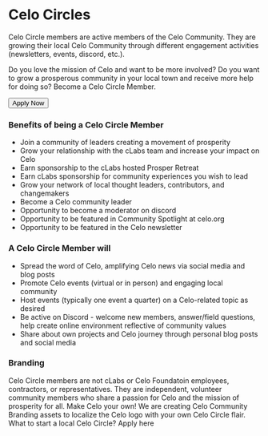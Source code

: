 # Celo Circles

Celo Circle members are active members of the Celo Community. They are growing their local Celo Community through different engagement activities (newsletters, events, discord, etc.). 

Do you love the mission of Celo and want to be more involved? Do you want to grow a prosperous community in your local town and receive more help for doing so? Become a Celo Circle Member. 

<button href="/circles-app">Apply Now</button>


### Benefits of being a Celo Circle Member

*  Join a community of leaders creating a movement of prosperity
*  Grow your relationship with the cLabs team and increase your impact on Celo
*  Earn sponsorship to the cLabs hosted Prosper Retreat
*  Earn cLabs sponsorship for community experiences you wish to lead
*  Grow your network of local thought leaders, contributors, and changemakers 
*  Become a Celo community leader
*  Opportunity to become a moderator on discord 
*  Opportunity to be featured in Community Spotlight at celo.org
*  Opportunity to be featured in the Celo newsletter


### A Celo Circle Member will

*  Spread the word of Celo, amplifying Celo news via social media and blog posts
*  Promote Celo events (virtual or in person) and engaging local community 
*  Host events (typically one event a quarter) on a Celo-related topic as desired
*  Be active on Discord - welcome new members, answer/field questions, help create online environment reflective of community values
*  Share about own projects and Celo journey through personal blog posts and social media 


### Branding
Celo Circle members are not cLabs or Celo Foundatoin employees, contractors, or representatives. They are independent, volunteer community members who share a passion for Celo and the mission of prosperity for all. Make Celo your own!
We are creating Celo Community Branding assets to localize the Celo logo with your own Celo Circle flair.  
What to start a local Celo Circle? Apply here
